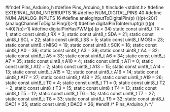 #ifndef Pins_Arduino_h
#define Pins_Arduino_h
#include <stdint.h>
#define EXTERNAL_NUM_INTERRUPTS 16
#define NUM_DIGITAL_PINS 40
#define NUM_ANALOG_INPUTS 16
#define analogInputToDigitalPin(p) (((p)<20)?(analogChannelToDigitalPin(p)):-1)
#define digitalPinToInterrupt(p) (((p)<40)?(p):-1)
#define digitalPinHasPWM(p) (p < 34)
static const uint8_t TX = 1;
static const uint8_t RX = 3;
static const uint8_t SDA = 21;
static const uint8_t SCL = 22;
static const uint8_t SS = 5;
static const uint8_t MOSI = 23;
static const uint8_t MISO = 19;
static const uint8_t SCK = 18;
static const uint8_t A0 = 36;
static const uint8_t A3 = 39;
static const uint8_t A4 = 32;
static const uint8_t A5 = 33;
static const uint8_t A6 = 34;
static const uint8_t A7 = 35;
static const uint8_t A10 = 4;
static const uint8_t A11 = 0;
static const uint8_t A12 = 2;
static const uint8_t A13 = 15;
static const uint8_t A14 = 13;
static const uint8_t A15 = 12;
static const uint8_t A16 = 14;
static const uint8_t A17 = 27;
static const uint8_t A18 = 25;
static const uint8_t A19 = 26;
static const uint8_t T0 = 4;
static const uint8_t T1 = 0;
static const uint8_t T2 = 2;
static const uint8_t T3 = 15;
static const uint8_t T4 = 13;
static const uint8_t T5 = 12;
static const uint8_t T6 = 14;
static const uint8_t T7 = 27;
static const uint8_t T8 = 33;
static const uint8_t T9 = 32;
static const uint8_t DAC1 = 25;
static const uint8_t DAC2 = 26;
#endif /* Pins_Arduino_h */